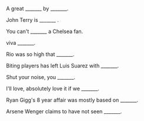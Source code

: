 A great _______ by _______.

John Terry is _______ .

You can't _______ a Chelsea fan.

viva _______.

Rio was so high that _______.

Biting players has left Luis Suarez with  _______.

Shut your noise, you _______.

I'll love, absolutely love it if we  _______.

Ryan Gigg's 8 year affair was mostly based on _______.

Arsene Wenger claims to have not seen _______.
